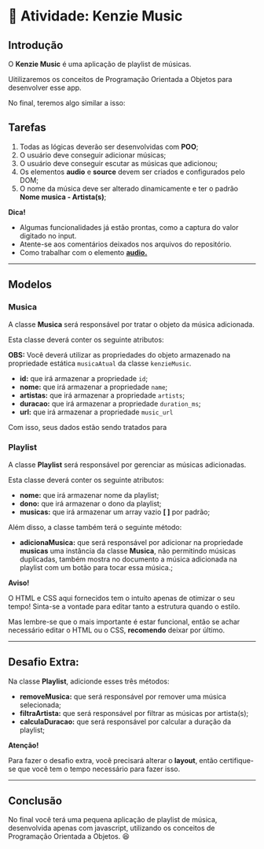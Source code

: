 **💪** Atividade: Kenzie Music
=========================

Introdução
----------

O **Kenzie Music** é uma aplicação de playlist de músicas.

Uitilizaremos os conceitos de Programação Orientada a Objetos para
desenvolver esse app.

No final, teremos algo similar a isso:

Tarefas
-------

1.  Todas as lógicas deverão ser desenvolvidas com **POO**;
2.  O usuário deve conseguir adicionar músicas;
3.  O usuário deve conseguir escutar as músicas que adicionou;
4.  Os elementos **audio** e **source** devem ser criados e configurados
    pelo DOM;
5.  O nome da música deve ser alterado dinamicamente e ter o padrão
    **Nome musica - Artista(s)**;

**Dica!**

-   Algumas funcionalidades já estão prontas, como a captura do valor
    digitado no input.
-   Atente-se aos comentários deixados nos arquivos do repositório.
-   Como trabalhar com o elemento
    **[audio.](https://satellasoft.com/artigo/html/reproduzindo-audio-com-html-5-audio-tag)**

------------------------------------------------------------------------

Modelos
-------

### Musica

A classe **Musica** será responsável por tratar o objeto da música
adicionada.

Esta classe deverá conter os seguinte atributos:

**OBS:** Você deverá utilizar as propriedades do objeto armazenado na
propriedade estática `musicaAtual` da classe `kenzieMusic`.

-   **id:** que irá armazenar a propriedade `id`;
-   **nome:** que irá armazenar a propriedade `name`;
-   **artistas:** que irá armazenar a propriedade `artists`;
-   **duracao:** que irá armazenar a propriedade `duration_ms`;
-   **url:** que irá armazenar a propriedade `music_url`

Com isso, seus dados estão sendo tratados para

### Playlist

A classe **Playlist** será responsável por gerenciar as músicas
adicionadas.

Esta classe deverá conter os seguinte atributos:

-   **nome:** que irá armazenar nome da playlist;
-   **dono:** que irá armazenar o dono da playlist;
-   **musicas:** que irá armazenar um array vazio **\[ \]** por padrão;

Além disso, a classe também terá o seguinte método:

-   **adicionaMusica:** que será responsável por adicionar na
    propriedade **musicas** uma instância da classe **Musica**, não
    permitindo músicas duplicadas, também mostra no documento a música
    adicionada na playlist com um botão para tocar essa música.;

**Aviso!**

O HTML e CSS aqui fornecidos tem o intuíto apenas de otimizar o seu
tempo! Sinta-se a vontade para editar tanto a estrutura quando o estilo.

Mas lembre-se que o mais importante é estar funcional, então se achar
necessário editar o HTML ou o CSS, **recomendo** deixar por último.

------------------------------------------------------------------------

Desafio Extra:
--------------

Na classe **Playlist**, adicionde esses três métodos:

-   **removeMusica:** que será responsável por remover uma música
    selecionada;
-   **filtraArtista:** que será responsável por filtrar as músicas por
    artista(s);
-   **calculaDuracao:** que será responsável por calcular a duração da
    playlist;

**Atenção!**

Para fazer o desafio extra, você precisará alterar o **layout**, então
certifique-se que você tem o tempo necessário para fazer isso.

------------------------------------------------------------------------

Conclusão
---------

No final você terá uma pequena aplicação de playlist de música,
desenvolvida apenas com javascript, utilizando os conceitos de
Programação Orientada a Objetos. 😆